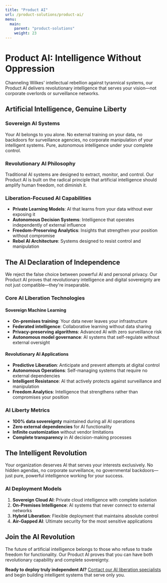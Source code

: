 ```yaml
---
title: "Product AI"
url: /product-solutions/product-ai/
menu:
  main:
    parent: "product-solutions"
    weight: 23
---
```


# Product AI: Intelligence Without Oppression

Channeling Wilkes' intellectual rebellion against tyrannical systems, our Product AI delivers revolutionary intelligence that serves your vision—not corporate overlords or surveillance networks.

## Artificial Intelligence, Genuine Liberty

### Sovereign AI Systems
Your AI belongs to you alone. No external training on your data, no backdoors for surveillance agencies, no corporate manipulation of your intelligent systems. Pure, autonomous intelligence under your complete control.

### Revolutionary AI Philosophy
Traditional AI systems are designed to extract, monitor, and control. Our Product AI is built on the radical principle that artificial intelligence should amplify human freedom, not diminish it.

### Liberation-Focused AI Capabilities
- **Private Learning Models**: AI that learns from your data without ever exposing it
- **Autonomous Decision Systems**: Intelligence that operates independently of external influence
- **Freedom-Preserving Analytics**: Insights that strengthen your position without compromise
- **Rebel AI Architecture**: Systems designed to resist control and manipulation

## The AI Declaration of Independence

We reject the false choice between powerful AI and personal privacy. Our Product AI proves that revolutionary intelligence and digital sovereignty are not just compatible—they're inseparable.

### Core AI Liberation Technologies

#### Sovereign Machine Learning
- **On-premises training**: Your data never leaves your infrastructure
- **Federated intelligence**: Collaborative learning without data sharing
- **Privacy-preserving algorithms**: Advanced AI with zero surveillance risk
- **Autonomous model governance**: AI systems that self-regulate without external oversight

#### Revolutionary AI Applications
- **Predictive Liberation**: Anticipate and prevent attempts at digital control
- **Autonomous Operations**: Self-managing systems that require no external dependencies
- **Intelligent Resistance**: AI that actively protects against surveillance and manipulation
- **Freedom Analytics**: Intelligence that strengthens rather than compromises your position

### AI Liberty Metrics
- **100% data sovereignty** maintained during all AI operations
- **Zero external dependencies** for AI functionality
- **Infinite customization** without vendor limitations
- **Complete transparency** in AI decision-making processes

## The Intelligent Revolution

Your organization deserves AI that serves your interests exclusively. No hidden agendas, no corporate surveillance, no governmental backdoors—just pure, powerful intelligence working for your success.

### AI Deployment Models
1. **Sovereign Cloud AI**: Private cloud intelligence with complete isolation
2. **On-Premises Intelligence**: AI systems that never connect to external networks
3. **Hybrid Liberation**: Flexible deployment that maintains absolute control
4. **Air-Gapped AI**: Ultimate security for the most sensitive applications

## Join the AI Revolution

The future of artificial intelligence belongs to those who refuse to trade freedom for functionality. Our Product AI proves that you can have both revolutionary capability and complete sovereignty.

**Ready to deploy truly independent AI?** [Contact our AI liberation specialists](/) and begin building intelligent systems that serve only you.
